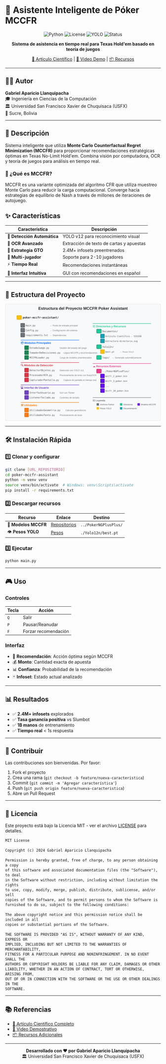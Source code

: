 # 🎰 Asistente Inteligente de Póker MCCFR

<div align="center">

![Python](https://img.shields.io/badge/Python-3.8+-blue.svg)
![License](https://img.shields.io/badge/License-MIT-green.svg)
![YOLO](https://img.shields.io/badge/YOLO-v12-orange.svg)
![Status](https://img.shields.io/badge/Status-Active-brightgreen.svg)

**Sistema de asistencia en tiempo real para Texas Hold'em basado en teoría de juegos**

[📖 Artículo Científico](./Documentos/Artículo%20Científico%20-%20SIS330) | [🎥 Video Demo](https://drive.google.com/drive/folders/16HYjuCk00rNIjWUdkB-jD88990FDGacn) | [📦 Recursos](https://drive.google.com/drive/folders/1VIMWPVC0bHLpkHRsCgQa2_uiCjrhgV2v?usp=drive_link)

</div>

---

## 👨‍💻 Autor

**Gabriel Aparicio Llanquipacha**  
🎓 Ingeniería en Ciencias de la Computación  
🏛️ Universidad San Francisco Xavier de Chuquisaca (USFX)  
📍 Sucre, Bolivia

---

## 🚀 Descripción

Sistema inteligente que utiliza **Monte Carlo Counterfactual Regret Minimization (MCCFR)** para proporcionar recomendaciones estratégicas óptimas en Texas No-Limit Hold'em. Combina visión por computadora, OCR y teoría de juegos para análisis en tiempo real.

### 🧠 ¿Qué es MCCFR?

MCCFR es una variante optimizada del algoritmo CFR que utiliza muestreo Monte Carlo para reducir la carga computacional. Converge hacia estrategias de equilibrio de Nash a través de millones de iteraciones de autojuego.

## ✨ Características

| Característica | Descripción |
|---|---|
| 🎯 **Detección Automática** | YOLO v12 para reconocimiento visual |
| 📝 **OCR Avanzado** | Extracción de texto de cartas y apuestas |
| 🎲 **Estrategia GTO** | 2.4M+ infosets preentrenados |
| 👥 **Multi-jugador** | Soporte para 2-10 jugadores |
| ⚡ **Tiempo Real** | Recomendaciones instantáneas |
| 🎨 **Interfaz Intuitiva** | GUI con recomendaciones en español |

---

## 📁 Estructura del Proyecto

![Estructura del Directorio](./Documentos/estructura.svg)

---

## 🛠️ Instalación Rápida

### 1️⃣ Clonar y configurar
```bash
git clone [URL_REPOSITORIO]
cd poker-mccfr-assistant
python -m venv venv
source venv/bin/activate  # Windows: venv\Scripts\activate
pip install -r requirements.txt
```

### 2️⃣ Descargar recursos

| Recurso | Enlace | Destino |
|---------|--------|---------|
| 🧠 **Modelos MCCFR** | [Repositorios](https://drive.google.com/drive/folders/1VIMWPVC0bHLpkHRsCgQa2_uiCjrhgV2v?usp=drive_link) | `../PokerNGPlusPlus/` |
| 👁️ **Pesos YOLO** | [Pesos](https://drive.google.com/drive/folders/1h1FXNBSRxMy_KMFNT4moZungN9h7ynzd) | `./Yolo12n/best.pt` |

### 3️⃣ Ejecutar
```bash
python main.py
```

---

## 🎮 Uso

### Controles
| Tecla | Acción |
|-------|--------|
| `Q` | Salir |
| `P` | Pausar/Reanudar |
| `F` | Forzar recomendación |

### Interfaz
- 🎯 **Recomendación**: Acción óptima según MCCFR
- 💰 **Monto**: Cantidad exacta de apuesta
- 📊 **Confianza**: Probabilidad de la recomendación
- 🃏 **Infoset**: Estado actual analizado

---

## 📊 Resultados

- ✅ **2.4M+ infosets** explorados
- ✅ **Tasa ganancia positiva** vs Slumbot
- ✅ **1B manos** de entrenamiento
- ✅ **Tiempo real** < 1s respuesta

---

## 🤝 Contribuir

Las contribuciones son bienvenidas. Por favor:

1. Fork el proyecto
2. Crea una rama (`git checkout -b feature/nueva-caracteristica`)
3. Commit (`git commit -m 'Agregar característica'`)
4. Push (`git push origin feature/nueva-caracteristica`)
5. Abre un Pull Request

---

## 📄 Licencia

Este proyecto está bajo la Licencia MIT - ver el archivo [LICENSE](LICENSE) para detalles.

```
MIT License

Copyright (c) 2024 Gabriel Aparicio Llanquipacha

Permission is hereby granted, free of charge, to any person obtaining a copy
of this software and associated documentation files (the "Software"), to deal
in the Software without restriction, including without limitation the rights
to use, copy, modify, merge, publish, distribute, sublicense, and/or sell
copies of the Software, and to permit persons to whom the Software is
furnished to do so, subject to the following conditions:

The above copyright notice and this permission notice shall be included in all
copies or substantial portions of the Software.

THE SOFTWARE IS PROVIDED "AS IS", WITHOUT WARRANTY OF ANY KIND, EXPRESS OR
IMPLIED, INCLUDING BUT NOT LIMITED TO THE WARRANTIES OF MERCHANTABILITY,
FITNESS FOR A PARTICULAR PURPOSE AND NONINFRINGEMENT. IN NO EVENT SHALL THE
AUTHORS OR COPYRIGHT HOLDERS BE LIABLE FOR ANY CLAIM, DAMAGES OR OTHER
LIABILITY, WHETHER IN AN ACTION OF CONTRACT, TORT OR OTHERWISE, ARISING FROM,
OUT OF OR IN CONNECTION WITH THE SOFTWARE OR THE USE OR OTHER DEALINGS IN THE
SOFTWARE.
```

---

## 📚 Referencias

- [📖 Artículo Científico Completo](./Documentos/Artículo%20Científico%20-%20SIS330)
- [🎥 Video Demostrativo](https://drive.google.com/drive/folders/16HYjuCk00rNIjWUdkB-jD88990FDGacn)
- [📦 Recursos Adicionales](https://drive.google.com/drive/folders/1VIMWPVC0bHLpkHRsCgQa2_uiCjrhgV2v?usp=drive_link)

---

<div align="center">

**Desarrollado con ❤️ por Gabriel Aparicio Llanquipacha**  
🏛️ Universidad San Francisco Xavier de Chuquisaca (USFX)

</div>
